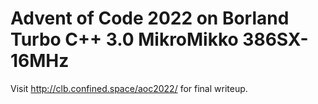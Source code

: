 # Advent of Code 2022 on Borland Turbo C++ 3.0 MikroMikko 386SX-16MHz

Visit http://clb.confined.space/aoc2022/ for final writeup.